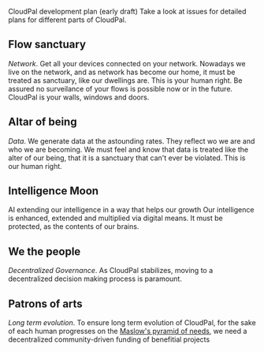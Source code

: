 CloudPal development plan (early draft)
Take a look at issues for detailed plans for different parts of CloudPal.

## Flow sanctuary 
*Network*. Get all your devices connected on your network.
Nowadays we live on the network, and as network has become our home, 
it must be treated as sanctuary, like our dwellings are. This is your human right. 
Be assured no surveilance of your flows is possible now or in the future.
CloudPal is your walls, windows and doors. 

## Altar of being
*Data*. We generate data at the astounding rates. 
They reflect wo we are and who we are becoming. 
We must feel and know that data is treated like the alter of our being, 
that it is a sanctuary that can't ever be violated.
This is our human right.

## Intelligence Moon
AI extending our intelligence in a way that helps our growth 
Our intelligence is enhanced, extended and multiplied via digital means. 
It must be protected, as the contents of our brains.

## We the people
*Decentralized Governance*. As CloudPal stabilizes, moving to a decentralized decision making process is paramount.

## Patrons of arts
*Long term evolution*. To ensure long term evolution of CloudPal, 
for the sake of each human progresses on the [Maslow's pyramid of needs](https://en.wikipedia.org/wiki/Maslow%27s_hierarchy_of_needs), 
we need a decentralized community-driven funding of benefitial projects

